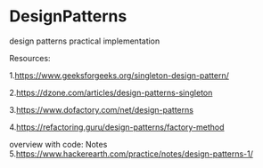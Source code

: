# DesignPatterns
design patterns practical implementation

Resources:

1.https://www.geeksforgeeks.org/singleton-design-pattern/

2.https://dzone.com/articles/design-patterns-singleton

3.https://www.dofactory.com/net/design-patterns

4.https://refactoring.guru/design-patterns/factory-method

overview with code: Notes
5.https://www.hackerearth.com/practice/notes/design-patterns-1/

